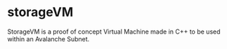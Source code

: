 # storageVM


StorageVM is a proof of concept Virtual Machine made in C++ to be used within an Avalanche Subnet.